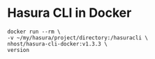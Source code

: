 # Hasura CLI in Docker

```
docker run --rm \
-v ~/my/hasura/project/directory:/hasuracli \
nhost/hasura-cli-docker:v1.3.3 \
version
```

